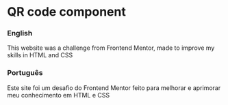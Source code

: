 <h1>QR code component</h1>
<h3>English</h3>
<p>This website was a challenge from Frontend Mentor, made to improve my skills in HTML and CSS</p>
<h3>Português</h3>
<p>Este site foi um desafio do Frontend Mentor feito para melhorar e aprimorar meu conhecimento em HTML e CSS</p>
